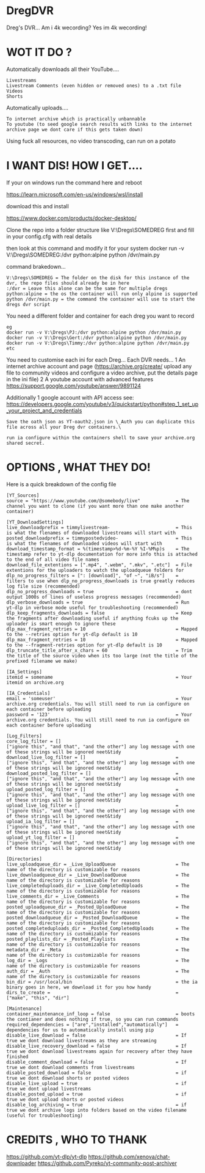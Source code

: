 # DregDVR
Dreg's DVR... Am i 4k wecording? Yes im 4k wecording!

# WOT IT DO ?

Automatically downloads all their YouTube....

	Livestreams
	Livestream Comments (even hidden or removed ones) to a .txt file
	Videos
	Shorts

Automatically uploads....

	To internet archive which is practically unbannable
	To youtube (to seed google search results with links to the internet archive page we dont care if this gets taken down)

Using fuck all resources, no video transcoding, can run on a potato

# I WANT DIS! HOW I GET....

If your on windows run the command here and reboot

https://learn.microsoft.com/en-us/windows/wsl/install

download this and install
 
https://www.docker.com/products/docker-desktop/


Clone the repo into a folder structure like V:\Dregs\SOMEDREG first and fill in your config.cfg with real details

then look at this command and modify it for your system
docker run -v V:\Dregs\SOMEDREG:/dvr python:alpine python /dvr/main.py

command brakedown...

	V:\Dregs\SOMEDREG = The folder on the disk for this instance of the dvr, the repo files should already be in here
	:/dvr = Leave this alone can be the same for multiple dregs
	python:alpine = the os the container will run only alpine is supported
	python /dvr/main.py = the command the container will use to start the dregs dvr script

You need a different folder and container for each dreg you want to record

	eg
	docker run -v V:\Dregs\PJ:/dvr python:alpine python /dvr/main.py
	docker run -v V:\Dregs\Gert:/dvr python:alpine python /dvr/main.py
	docker run -v V:\Dregs\Timmy:/dvr python:alpine python /dvr/main.py
	etc

You need to customise each ini for each Dreg...
	Each DVR needs...
		1 An internet archive account and page (https://archive.org/create/ upload any file to community videos and configure a video archive, put the details page in the ini file)
		2 A youtube account with advanced features https://support.google.com/youtube/answer/9891124

Additionally
	1 google account with API access see: https://developers.google.com/youtube/v3/quickstart/python#step_1_set_up_your_project_and_credentials

	Save the oath json as YT-oauth2.json in \_Auth you can duplicate this file across all your Dreg dvr containers.\

	run ia configure within the containers shell to save your archive.org shared secret.


# OPTIONS , WHAT THEY DO!

Here is a quick breakdown of the config file

	[YT_Sources]
	source = "https://www.youtube.com/@somebody/live"             = The channel you want to clone (if you want more than one make another container)

	[YT_DownloadSettings]
	live_downloadprefix = timmylivestream-                        = This is what the flenames of downloaded livestreams will start with    
	posted_downloadprefix = timmypostedvideo-                     = This is what the flenames of downloaded videos will start with     
	download_timestamp_format = %(timestamp>%d-%m-%Y %I-%M%p)s    = The timestamp refer to yt-dlp documentation for more info this is attached to the end of all video file names
	download_file_extentions = [".mp4", ".webm", ".mkv", ".etc"]  = File extentions for the uploaders to watch the uploadqueue folders for
	dlp_no_progress_filters = [": [download]", "of ~", "iB/s"]    = filters to use when dlp_no_progress_downloads is true greatly reduces log file size (recommended)
	dlp_no_progress_downloads = true                              = dont output 1000s of lines of useless progress messages (recommended)
	dlp_verbose_downloads = true                                  = Run yt-dlp in verbose mode useful for troubleshooting (recommended)
	dlp_keep_fragments_downloads = false                          = Keep the fragments after downloading useful if anything fcuks up the uploader is smart enough to ignore these
	dlp_max_fragment_retries = 10                                 = Mapped to the --retries option for yt-dlp default is 10
	dlp_max_fragment_retries = 10                                 = Mapped to the --fragment-retries option for yt-dlp default is 10
	dlp_truncate_title_after_x_chars = 60                         = Trim the title of the source video when its too large (not the title of the prefixed filename we make)

	[IA_Settings]
	itemid = somename                                             = Your itemid on archive.org

	[IA_Credentials]
	email = 'someuser'                                            = Your archive.org credentials. You will still need to run ia configure on each container before uploading 
	password = '123'                                              = Your archive.org credentials. You will still need to run ia configure on each container before uploading 

	[Log_Filters]
	core_log_filter = []                                          = ["ignore this", "and that", "and the other"] any log message with one of these strings will be ignored neet&tidy
	download_live_log_filter = []                                 = ["ignore this", "and that", "and the other"] any log message with one of these strings will be ignored neet&tidy
	download_posted_log_filter = []                               = ["ignore this", "and that", "and the other"] any log message with one of these strings will be ignored neet&tidy
	upload_posted_log_filter = []                                 = ["ignore this", "and that", "and the other"] any log message with one of these strings will be ignored neet&tidy
	upload_live_log_filter = []                                   = ["ignore this", "and that", "and the other"] any log message with one of these strings will be ignored neet&tidy
	upload_ia_log_filter = []                                     = ["ignore this", "and that", "and the other"] any log message with one of these strings will be ignored neet&tidy
	upload_yt_log_filter = []                                     = ["ignore this", "and that", "and the other"] any log message with one of these strings will be ignored neet&tidy

	[Directories]
	live_uploadqueue_dir = _Live_UploadQueue                      = The name of the directory is customizable for reasons
	live_downloadqueue_dir = _Live_DownloadQueue                  = The name of the directory is customizable for reasons
	live_completeduploads_dir = _Live_CompletedUploads            = The name of the directory is customizable for reasons
	live_comments_dir = _Live_Comments                            = The name of the directory is customizable for reasons
	posted_uploadqueue_dir = _Posted_UploadQueue                  = The name of the directory is customizable for reasons
	posted_downloadqueue_dir = _Posted_DownloadQueue              = The name of the directory is customizable for reasons
	posted_completeduploads_dir = _Posted_CompletedUploads        = The name of the directory is customizable for reasons
	posted_playlists_dir = _Posted_Playlists                      = The name of the directory is customizable for reasons
	metadata_dir = _Meta                                          = The name of the directory is customizable for reasons
	log_dir = _Logs                                               = The name of the directory is customizable for reasons
	auth_dir = _Auth                                              = The name of the directory is customizable for reasons
	bin_dir = /usr/local/bin                                      = the ia binary goes in here, we download it for you how handy
	dirs_to_create =                                              = ["make", "this", "dir"]

	[Maintenance]
	container_maintenance_inf_loop = false                        = boots the contianer and does nothing if true, so you can run commands
	required_dependencies = ["are","installed","automatically"]   = dependencies for us to automatically install using pip
	disable_live_download = false                                 = If true we dont download livestreams as they are streaming
	disable_live_recovery_download = false                        = If true we dont download livestreams again for recovery after they have finished
	disable_comment_download = false                              = If true we dont download comments from livestreams
	disable_posted_download = false                               = if true we dont download shorts or posted videos
	disable_live_upload = true                                    = if true we dont upload livestreams
	disable_posted_upload = true                                  = if true we dont upload shorts or posted videos
	disable_log_archiving = true                                  = if true we dont archive logs into folders based on the video filename (useful for troubleshooting)


# CREDITS , WHO TO THANK
https://github.com/yt-dlp/yt-dlp
https://github.com/xenova/chat-downloader
https://github.com/Pyreko/yt-community-post-archiver